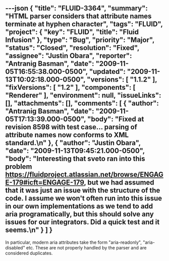 ---json
{
  "title": "FLUID-3364",
  "summary": "HTML parser considers that attribute names terminate at hyphen character",
  "tags": "FLUID",
  "project": {
    "key": "FLUID",
    "title": "Fluid Infusion"
  },
  "type": "Bug",
  "priority": "Major",
  "status": "Closed",
  "resolution": "Fixed",
  "assignee": "Justin Obara",
  "reporter": "Antranig Basman",
  "date": "2009-11-05T16:55:38.000-0500",
  "updated": "2009-11-13T10:02:18.000-0500",
  "versions": [
    "1.1.2"
  ],
  "fixVersions": [
    "1.2"
  ],
  "components": [
    "Renderer"
  ],
  "environment": null,
  "issueLinks": [],
  "attachments": [],
  "comments": [
    {
      "author": "Antranig Basman",
      "date": "2009-11-05T17:13:39.000-0500",
      "body": "Fixed at revision 8598 with test case... parsing of attribute names now conforms to XML standard.\n"
    },
    {
      "author": "Justin Obara",
      "date": "2009-11-13T09:45:21.000-0500",
      "body": "Interesting that sveto ran into this problem <https://fluidproject.atlassian.net/browse/ENGAGE-179#icft=ENGAGE-179>, but we had assumed that it was just an issue with the structure of the code. I assume we won't often run into this issue in our own implementations as we tend to add aria programatically, but this should solve any issues for our integrators. Did a quick test and it seems.\n"
    }
  ]
}
---
In particular, modern aria attributes take the form "aria-readonly", "aria-disabled" etc. These are not properly handled by the parser and are considered duplicates.

        